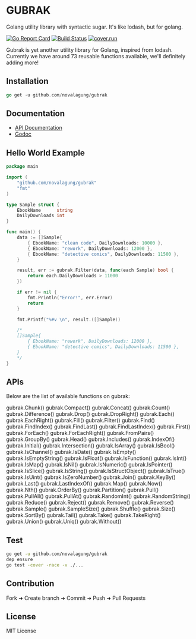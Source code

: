 # GUBRAK

Golang utility library with syntactic sugar. It's like lodash, but for golang.

[![Go Report Card](https://goreportcard.com/badge/github.com/novalagung/gubrak?nocache=1)](https://goreportcard.com/report/github.com/novalagung/gubrak?nocache=1)
[![Build Status](https://travis-ci.org/novalagung/gubrak.svg?branch=master)](https://travis-ci.org/novalagung/gubrak)
[![cover.run](https://cover.run/go/github.com/novalagung/gubrak.svg?style=flat&tag=golang-1.10)](https://cover.run/go?tag=golang-1.10&repo=github.com%2Fnovalagung%2Fgubrak)
<!-- [![Coverage Status](https://coveralls.io/repos/github/novalagung/gubrak/badge.svg?branch=master)](https://coveralls.io/github/novalagung/gubrak?branch=master) -->

Gubrak is yet another utility library for Golang, inspired from lodash. Currently we have around 73 reusable functions available, we'll definitely adding more!

## Installation

```go
go get -u github.com/novalagung/gubrak
```

## Documentation

 - [API Documentation](https://gubrak.github.io/)
 - [Godoc](https://godoc.org/github.com/novalagung/gubrak)

## Hello World Example

```go
package main

import (
    "github.com/novalagung/gubrak"
    "fmt"
)

type Sample struct {
    EbookName      string
    DailyDownloads int
}

func main() {
    data := []Sample{
        { EbookName: "clean code", DailyDownloads: 10000 },
        { EbookName: "rework", DailyDownloads: 12000 },
        { EbookName: "detective comics", DailyDownloads: 11500 },
    }

    result, err := gubrak.Filter(data, func(each Sample) bool {
        return each.DailyDownloads > 11000
    })

    if err != nil {
        fmt.Println("Error!", err.Error)
        return
    }

    fmt.Printf("%#v \n", result.([]Sample))

    /*
    []Sample{
        { EbookName: "rework", DailyDownloads: 12000 },
        { EbookName: "detective comics", DailyDownloads: 11500 },
    }
    */
}
```

## APIs

Below are the list of available functions on gubrak:

 gubrak.Chunk() gubrak.Compact() gubrak.Concat() gubrak.Count() gubrak.Difference() gubrak.Drop() gubrak.DropRight() gubrak.Each() gubrak.EachRight() gubrak.Fill() gubrak.Filter() gubrak.Find() gubrak.FindIndex() gubrak.FindLast() gubrak.FindLastIndex() gubrak.First() gubrak.ForEach() gubrak.ForEachRight() gubrak.FromPairs() gubrak.GroupBy() gubrak.Head() gubrak.Includes() gubrak.IndexOf() gubrak.Initial() gubrak.Intersection() gubrak.IsArray() gubrak.IsBool() gubrak.IsChannel() gubrak.IsDate() gubrak.IsEmpty() gubrak.IsEmptyString() gubrak.IsFloat() gubrak.IsFunction() gubrak.IsInt() gubrak.IsMap() gubrak.IsNil() gubrak.IsNumeric() gubrak.IsPointer() gubrak.IsSlice() gubrak.IsString() gubrak.IsStructObject() gubrak.IsTrue() gubrak.IsUint() gubrak.IsZeroNumber() gubrak.Join() gubrak.KeyBy() gubrak.Last() gubrak.LastIndexOf() gubrak.Map() gubrak.Now() gubrak.Nth() gubrak.OrderBy() gubrak.Partition() gubrak.Pull() gubrak.PullAll() gubrak.PullAt() gubrak.RandomInt() gubrak.RandomString() gubrak.Reduce() gubrak.Reject() gubrak.Remove() gubrak.Reverse() gubrak.Sample() gubrak.SampleSize() gubrak.Shuffle() gubrak.Size() gubrak.SortBy() gubrak.Tail() gubrak.Take() gubrak.TakeRight() gubrak.Union() gubrak.Uniq() gubrak.Without()

## Test

```bash
go get -u github.com/novalagung/gubrak
dep ensure
go test -cover -race -v ./... 
```

## Contribution

Fork ➜ Create branch ➜ Commit ➜ Push ➜ Pull Requests

## License

MIT License
